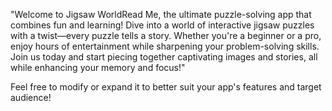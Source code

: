 
"Welcome to Jigsaw WorldRead Me, the ultimate puzzle-solving app that combines fun and learning! Dive into a world of interactive jigsaw puzzles with a twist—every puzzle tells a story. Whether you're a beginner or a pro, enjoy hours of entertainment while sharpening your problem-solving skills. Join us today and start piecing together captivating images and stories, all while enhancing your memory and focus!"

Feel free to modify or expand it to better suit your app's features and target audience!
